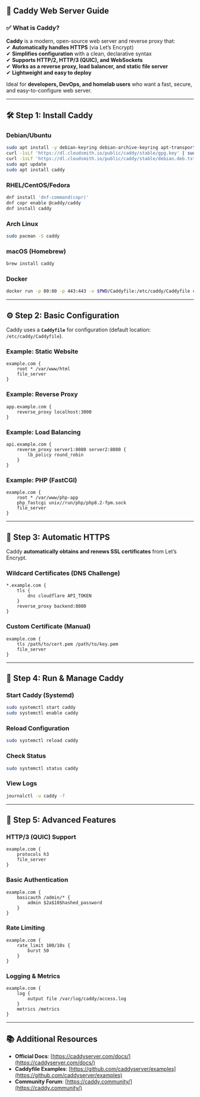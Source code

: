 ## 🚀 **Caddy Web Server Guide**  

### ✅ **What is Caddy?**  

**Caddy** is a modern, open-source web server and reverse proxy that:  
✔ **Automatically handles HTTPS** (via Let’s Encrypt)  
✔ **Simplifies configuration** with a clean, declarative syntax  
✔ **Supports HTTP/2, HTTP/3 (QUIC), and WebSockets**  
✔ **Works as a reverse proxy, load balancer, and static file server**  
✔ **Lightweight and easy to deploy**  

Ideal for **developers, DevOps, and homelab users** who want a fast, secure, and easy-to-configure web server.  

---

## 🛠️ **Step 1: Install Caddy**  

### **Debian/Ubuntu**  
```bash
sudo apt install -y debian-keyring debian-archive-keyring apt-transport-https
curl -1sLf 'https://dl.cloudsmith.io/public/caddy/stable/gpg.key' | sudo gpg --dearmor -o /usr/share/keyrings/caddy-stable-archive-keyring.gpg
curl -1sLf 'https://dl.cloudsmith.io/public/caddy/stable/debian.deb.txt' | sudo tee /etc/apt/sources.list.d/caddy-stable.list
sudo apt update
sudo apt install caddy
```

### **RHEL/CentOS/Fedora**  
```bash
dnf install 'dnf-command(copr)'
dnf copr enable @caddy/caddy
dnf install caddy
```

### **Arch Linux**  
```bash
sudo pacman -S caddy
```

### **macOS (Homebrew)**  
```bash
brew install caddy
```

### **Docker**  
```bash
docker run -p 80:80 -p 443:443 -v $PWD/Caddyfile:/etc/caddy/Caddyfile caddy
```

---

## ⚙️ **Step 2: Basic Configuration**  

Caddy uses a **`Caddyfile`** for configuration (default location: `/etc/caddy/Caddyfile`).  

### **Example: Static Website**  
```plaintext
example.com {
    root * /var/www/html
    file_server
}
```

### **Example: Reverse Proxy**  
```plaintext
app.example.com {
    reverse_proxy localhost:3000
}
```

### **Example: Load Balancing**  
```plaintext
api.example.com {
    reverse_proxy server1:8080 server2:8080 {
        lb_policy round_robin
    }
}
```

### **Example: PHP (FastCGI)**  
```plaintext
example.com {
    root * /var/www/php-app
    php_fastcgi unix//run/php/php8.2-fpm.sock
    file_server
}
```

---

## 🔐 **Step 3: Automatic HTTPS**  

Caddy **automatically obtains and renews SSL certificates** from Let’s Encrypt.  

### **Wildcard Certificates (DNS Challenge)**  
```plaintext
*.example.com {
    tls {
        dns cloudflare API_TOKEN
    }
    reverse_proxy backend:8080
}
```

### **Custom Certificate (Manual)**  
```plaintext
example.com {
    tls /path/to/cert.pem /path/to/key.pem
    file_server
}
```

---

## 🚀 **Step 4: Run & Manage Caddy**  

### **Start Caddy (Systemd)**  
```bash
sudo systemctl start caddy
sudo systemctl enable caddy
```

### **Reload Configuration**  
```bash
sudo systemctl reload caddy
```

### **Check Status**  
```bash
sudo systemctl status caddy
```

### **View Logs**  
```bash
journalctl -u caddy -f
```

---

## 🔧 **Step 5: Advanced Features**  

### **HTTP/3 (QUIC) Support**  
```plaintext
example.com {
    protocols h3
    file_server
}
```

### **Basic Authentication**  
```plaintext
example.com {
    basicauth /admin/* {
        admin $2a$10$hashed_password
    }
}
```

### **Rate Limiting**  
```plaintext
example.com {
    rate_limit 100/10s {
        burst 50
    }
}
```

### **Logging & Metrics**  
```plaintext
example.com {
    log {
        output file /var/log/caddy/access.log
    }
    metrics /metrics
}
```

---

## 📚 **Additional Resources**  

- **Official Docs**: [https://caddyserver.com/docs/](https://caddyserver.com/docs/)  
- **Caddyfile Examples**: [https://github.com/caddyserver/examples](https://github.com/caddyserver/examples)  
- **Community Forum**: [https://caddy.community/](https://caddy.community/)  
